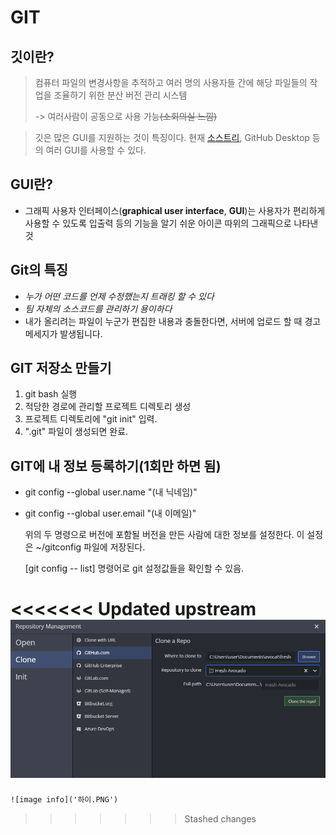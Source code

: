 # **GIT**

## 깃이란?

> 컴퓨터 파일의 변경사항을 추적하고 여러 명의 사용자들 간에 해당 파일들의 작업을 조율하기 위한 분산 버전 관리 시스템
>
> -> 여러사람이 공동으로 사용 가능~~(소회의실 느낌)~~

> 깃은 많은 GUI를 지원하는 것이 특징이다. 현재 [소스트리](https://ko.wikipedia.org/wiki/소스트리), GitHub Desktop 등의 여러 GUI를 사용할 수 있다.

 ## GUI란?

+ 그래픽 사용자 인터페이스(**graphical user interface**, **GUI**)는 사용자가 편리하게 사용할 수 있도록 입출력 등의 기능을 알기 쉬운 아이콘 따위의 그래픽으로 나타낸 것


## Git의 특징

* *누가 어떤 코드를 언제 수정했는지 트래킹 할 수 있다*
* *팀 자체의 소스코드를 관리하기 용이하다*
* 내가 올리려는 파일이 누군가 편집한 내용과 충돌한다면, 서버에 업로드 할 때 경고 메세지가 발생됩니다. 

## GIT 저장소 만들기

1. git bash 실행
2. 적당한 경로에 관리할 프로젝트 디렉토리 생성
3. 프로젝트 디렉토리에 "git init" 입력.
4. ".git" 파일이 생성되면 완료.

## GIT에 내 정보 등록하기(1회만 하면 됨)

+ git config --global user.name "(내 닉네임)"

+ git config --global user.email "(내 이메일)"

  위의 두 명령으로 버전에 포함될 버전을 만든 사람에 대한 정보를 설정한다. 이 설정은 ~/gitconfig 파일에 저장된다.

  [git config -- list] 명령어로 git 설정값들을 확인할 수 있음.

<<<<<<< Updated upstream
![image-20200611165309387](안녕.PNG)
=======
```default
![image info]('하이.PNG')
```
>>>>>>> Stashed changes











